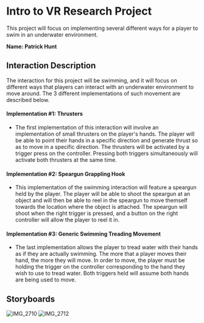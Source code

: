 # Intro to VR Research Project

This project will focus on implementing several different ways for a player to swim in an underwater environment.

**Name: Patrick Hunt**

## Interaction Description
The interaction for this project will be swimming, and it will focus on different ways that players can interact with an underwater environment to move around. The 3 different implementations of such movement are described below.
#### Implementation #1: Thrusters
   *   The first implementation of this interaction will involve an implementation of small thrusters on the player's hands. The player will be able to point their hands in a specific direction and generate thrust so as to move in a specific direction. The thrusters will be activated by a trigger press on the controller. Pressing both triggers simultaneously will activate both thrusters at the same time.
#### Implementation #2: Speargun Grappling Hook 
   *   This implementation of the swimming interaction will feature a speargun held by the player. The player will be able to shoot the speargun at an object and will then be able to reel in the speargun to move themself towards the location where the object is attached. The speargun will shoot when the right trigger is pressed, and a button on the right controller will allow the player to reel it in.
#### Implementation #3: Generic Swimming Treading Movement
   *   The last implementation allows the player to tread water with their hands as if they are actually swimming. The more that a player moves their hand, the more they will move. In order to move, the player must be holding the trigger on the controller corresponding to the hand they wish to use to tread water. Both  triggers held will assume both hands are being used to move.
## Storyboards
![IMG_2710](https://github.com/user-attachments/assets/992ac463-bcd7-4f47-8714-4141cbf91628)
![IMG_2712](https://github.com/user-attachments/assets/aa43fa0d-2780-4621-9461-166cc492407f)

